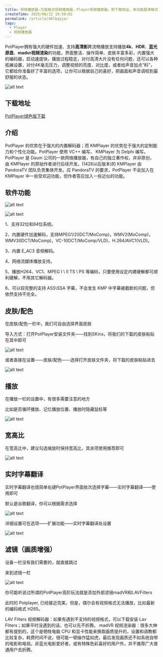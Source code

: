 ```yaml
---
title: 视频播放器-万能格式视频播放器，Player视频播放器，附下载地址，多功能超清格式视频播放器
createTime: 2025/06/12 19:50:02
permalink: /article/46lbqaje/
tags:
  - Player
  - 视频播放器
---
```


PotPlayer拥有强大的硬件加速、支持**高清影片**流畅播放支持播放**4k**、**HDR**、**蓝光原盘**、**madvr视频渲染**的功能，界面整洁、操作简单、皮肤丰富多彩，内置强大的编码器，启动速度快，播放过程稳定，对付高清大片没有任何问题，还可以各种拓展设置，对付4K毫无压力，调整视频的亮度、对比度，或者给声音加点“料”，它都给你准备好了丰富的选项，让你可以根据自己的喜好，把画面和声音调校到最舒服的状态。

![alt text](1.png)


## 下载地址

[PotPlayer绿色版下载](https://pan.quark.cn/s/8e12d52c5f23)


## 介绍

PotPlayer 的优势在于强大的内置解码器；而 KMPlayer 的优势在于强大的定制能力和个性化功能。PotPlayer 使用 VC++ 编写， KMPlayer 为 Delphi 编写。PotPlayer 是 Daum 公司的一款网络播放器，有自己的独立著作权，并非原创，由 KMPlayer 的原始作者进行后续开发。(1428以后版本)的 KMPlayer 由 PandoraTV 团队负责集体开发。应 PandoraTV 的要求，PotPlayer 不会加入在 KMPlayer 中一些受欢迎功能，但作者答应加入一些近似的功能。


## 软件功能

![alt text](2.png)

![alt text](3.png)


1、支持32位和64位系统。

2、内置硬件加速解码，支持MPEG1/2(IDCT/MoComp)，WMV2(MoComp)，WMV3(IDCT/MoComp)，VC-1(IDCT/MoComp/VLD)，H.264/AVC1(VLD)。

3、内置 E_AC3 音频解码。

4、网络流媒体播放支持。

5、播放H264、VC1、MPEG I \ II TS \ PS 等编码，只要使用设定内建硬解都可顺利硬解，不用其它解码器。

6、可以较完整的支持 ASS\SSA 字幕，不会发生 KMP 中字幕被截断的问题，但依然支持不完全。


## 皮肤/配色

在皮肤/配色一栏中，我们可自由选择界面皮肤

导入方式：打开PotPlayer安装文件夹——找到SKins，将我们的下载的皮肤粘贴在其中即可

![alt text](4.png)

或者直接在设置——皮肤/配色——选择打开皮肤文件夹，将下载的皮肤粘贴进去

![alt text](5.png)

## 播放

在播放一栏的设置中，有很多需要注意的地方

比如是否循环播放、记忆播放位置、播放时隐藏鼠标等

![alt text](6.png)


## 宽高比


在宽高比中，建议勾选缩放时保持宽高比，其余项使用推荐即可

![alt text](7.png)

## 实时字幕翻译


实时字幕翻译也很简单右键PotPlayer界面依次选择字幕——实时字幕翻译——使用即可

默认是谷歌翻译，你可以根据需求选择

![alt text](8.png)

详细设置可在选项——扩展功能——实时字幕翻译处设置

![alt text](9.png)


## 滤镜（画质增强）


设备一栏没有我们需要的，就直接跳过

来到滤镜一栏

![alt text](10.png)

你可能听说过所谓的PotPlayer高阶玩法就是添加外部滤镜madVR和LAVFilters


此时的 Potplayer, 已经接近完美，但是，偶尔会有视频格式无法播放，比如最新的编码格式 H265。

LAV Filters 视频解码器：如果有遇到不支持的视频格式，可以下载安装 Lav Fliters；如果平时没遇到的话，也可以先不折腾。
madVR 视频渲染器：很多大神都有提到的，这个是牺牲电脑 CPU 和显卡性能来换取画质提升的，设置和调教都比较复杂，耗费时间不说，很可能一顿操作猛如虎，最后发现画质还不如系统自带的电影和电视。非蓝光电影爱好者，或有特殊色彩喜好的用户外，并不推荐广大普通用户去折腾。